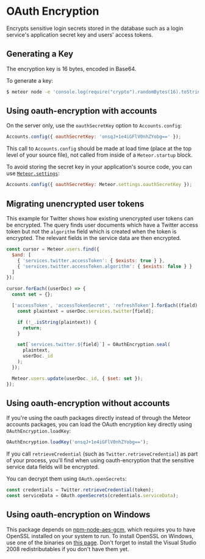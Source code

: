 # OAuth Encryption
Encrypts sensitive login secrets stored in the database such as a
login service's application secret key and users' access tokens.


## Generating a Key

The encryption key is 16 bytes, encoded in Base64.

To generate a key:

```bash
$ meteor node -e 'console.log(require("crypto").randomBytes(16).toString("base64"))'
```


## Using oauth-encryption with accounts

On the server only, use the `oauthSecretKey` option to `Accounts.config`:

```js
Accounts.config({ oauthSecretKey: 'onsqJ+1e4iGFlV0nhZYobg==' });
```

This call to `Accounts.config` should be made at load time (place at
the top level of your source file), not called from inside of a
`Meteor.startup` block.

To avoid storing the secret key in your application's source code, you
can use [`Meteor.settings`](../api/meteor.md#Meteor-settings):

```js
Accounts.config({ oauthSecretKey: Meteor.settings.oauthSecretKey });
```


## Migrating unencrypted user tokens

This example for Twitter shows how existing unencrypted user tokens
can be encrypted.  The query finds user documents which have a Twitter
access token but not the `algorithm` field which is created when the
token is encrypted.  The relevant fields in the service data are then
encrypted.

```js
const cursor = Meteor.users.find({
  $and: [
    { 'services.twitter.accessToken': { $exists: true } },
    { 'services.twitter.accessToken.algorithm': { $exists: false } }
  ]
});

cursor.forEach((userDoc) => {
  const set = {};

  ['accessToken', 'accessTokenSecret', 'refreshToken'].forEach((field) => {
    const plaintext = userDoc.services.twitter[field];

    if (!_.isString(plaintext)) {
      return;
    }

    set[`services.twitter.${field}`] = OAuthEncryption.seal(
      plaintext,
      userDoc._id
    );
  });

  Meteor.users.update(userDoc._id, { $set: set });
});
```

## Using oauth-encryption without accounts

If you're using the oauth packages directly instead of through the
Meteor accounts packages, you can load the OAuth encryption key
directly using `OAuthEncryption.loadKey`:

```js
OAuthEncryption.loadKey('onsqJ+1e4iGFlV0nhZYobg==');
```

If you call `retrieveCredential` (such as
`Twitter.retrieveCredential`) as part of your process, you'll find
when using oauth-encryption that the sensitive service data fields
will be encrypted.

You can decrypt them using `OAuth.openSecrets`:

```js
const credentials = Twitter.retrieveCredential(token);
const serviceData = OAuth.openSecrets(credentials.serviceData);
```

## Using oauth-encryption on Windows

This package depends on [npm-node-aes-gcm](https://github.com/meteor/meteor/tree/devel/packages/non-core/npm-node-aes-gcm), which requires you to have OpenSSL installed on your system to run. To install OpenSSL on Windows, use one of the binaries on [this page](http://slproweb.com/products/Win32OpenSSL.html). Don't forget to install the Visual Studio 2008 redistributables if you don't have them yet.
